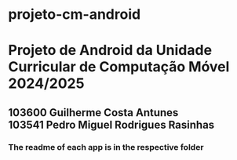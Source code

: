 # projeto-cm-android
<h1>Projeto de Android da Unidade Curricular de Computação Móvel 2024/2025</h1>
<h2>103600 Guilherme Costa Antunes<br>
103541 Pedro Miguel Rodrigues Rasinhas</h2>
<h3>The readme of each app is in the respective folder</h3>
